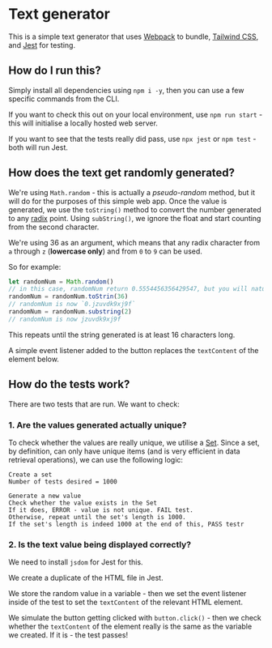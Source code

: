 # Text generator

This is a simple text generator that uses [Webpack](https://webpack.js.org/) to bundle, [Tailwind CSS](https://tailwindcss.com/), and [Jest](https://jestjs.io/) for testing.

## How do I run this?

Simply install all dependencies using `npm i -y`, then you can use a few specific commands from the CLI.

If you want to check this out on your local environment, use `npm run start` - this will initialise a locally hosted web server.

If you want to see that the tests really did pass, use `npx jest` or `npm test` - both will run Jest.

## How does the text get randomly generated?

We're using `Math.random` - this is actually a _pseudo-random_ method, but it will do for the purposes of this simple web app.
Once the value is generated, we use the `toString()` method to convert the number generated to any [radix](https://en.wikipedia.org/wiki/Radix) point. Using `subString()`, we ignore the float and start counting from the second character.

We're using 36 as an argument, which means that any radix character from `a` through `z` (**lowercase only**) and from `0` to `9` can be used.

So for example:

```js
let randomNum = Math.random()
// in this case, randomNum return 0.5554456356429547, but you will naturally generate something else if you run this locally.
randomNum = randomNum.toStrin(36)
// randomNum is now `0.jzuvdk9xj9f`
randomNum = randomNum.substring(2)
// randomNum is now jzuvdk9xj9f
```

This repeats until the string generated is at least 16 characters long.

A simple event listener added to the button replaces the `textContent` of the element below.

## How do the tests work?

There are two tests that are run. We want to check:

### 1. Are the values generated actually unique?

To check whether the values are really unique, we utilise a [Set](https://developer.mozilla.org/en-US/docs/Web/JavaScript/Reference/Global_Objects/Set). Since a set, by definition, can only have unique items (and is very efficient in data retrieval operations), we can use the following logic:

```
Create a set
Number of tests desired = 1000

Generate a new value
Check whether the value exists in the Set
If it does, ERROR - value is not unique. FAIL test.
Otherwise, repeat until the set's length is 1000.
If the set's length is indeed 1000 at the end of this, PASS testr

```

### 2. Is the text value being displayed correctly?

We need to install `jsdom` for Jest for this.

We create a duplicate of the HTML file in Jest.

We store the random value in a variable - then we set the event listener inside of the test to set the `textContent` of the relevant HTML element.

We simulate the button getting clicked with `button.click()` - then we check whether the `textContent` of the element really is the same as the variable we created. If it is - the test passes!
